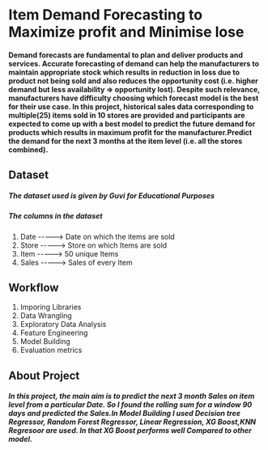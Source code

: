 # Item Demand Forecasting to Maximize profit and Minimise lose
#### Demand forecasts are fundamental to plan and deliver products and services. Accurate forecasting of demand can help the manufacturers to maintain appropriate stock which results in reduction in loss due to product not being sold and also reduces the opportunity cost (i.e. higher demand but less availability => opportunity lost). Despite such relevance, manufacturers have difficulty choosing which forecast model is the best for their use case. In this project, historical sales data corresponding to multiple(25) items sold in 10 stores are provided and participants are expected to come up with a best model to predict the future demand for products which results in maximum profit for the manufacturer.Predict the demand for the next 3 months at the item level (i.e. all the stores combined).


## Dataset
##### The dataset used is given by Guvi for Educational Purposes
##### The columns in the dataset
1. Date  -----> Date on which the items are sold
2. Store -----> Store on which Items are sold
3. Item  -----> 50 unique Items
4. Sales -----> Sales of every Item

## Workflow
1. Imporing Libraries
2. Data Wrangling
3. Exploratory Data Analysis
4. Feature Engineering
5. Model Building
6. Evaluation metrics

## About Project
##### In this project, the main aim is to predict the next 3 month Sales on item level from a particular Date. So I found the rolling sum for a window 90 days and predicted the Sales.In Model Building I used Decision tree Regressor, Random Forest Regressor, Linear Regression, XG Boost,KNN Regresoor are used. In that XG Boost performs well Compared to other model.





